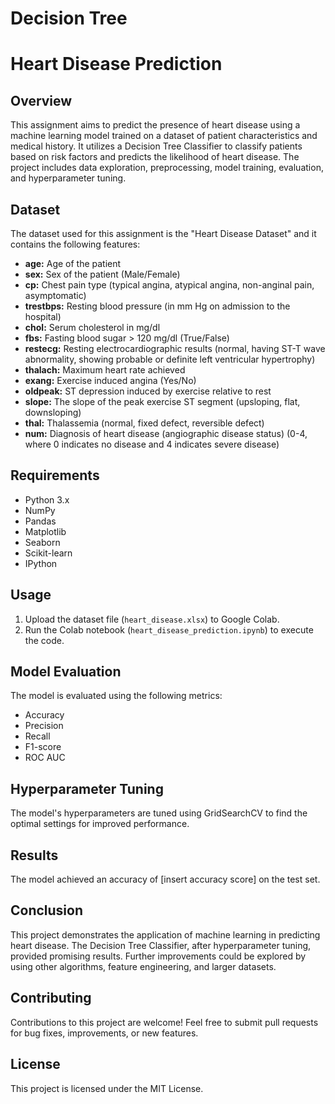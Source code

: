 # Decision Tree
# Heart Disease Prediction

## Overview

This assignment aims to predict the presence of heart disease using a machine learning model trained on a dataset of patient characteristics and medical history. It utilizes a Decision Tree Classifier to classify patients based on risk factors and predicts the likelihood of heart disease. The project includes data exploration, preprocessing, model training, evaluation, and hyperparameter tuning.

## Dataset

The dataset used for this assignment is the "Heart Disease Dataset" and it contains the following features:

- **age:** Age of the patient
- **sex:** Sex of the patient (Male/Female)
- **cp:** Chest pain type (typical angina, atypical angina, non-anginal pain, asymptomatic)
- **trestbps:** Resting blood pressure (in mm Hg on admission to the hospital)
- **chol:** Serum cholesterol in mg/dl
- **fbs:** Fasting blood sugar > 120 mg/dl (True/False)
- **restecg:** Resting electrocardiographic results (normal, having ST-T wave abnormality, showing probable or definite left ventricular hypertrophy)
- **thalach:** Maximum heart rate achieved
- **exang:** Exercise induced angina (Yes/No)
- **oldpeak:** ST depression induced by exercise relative to rest
- **slope:** The slope of the peak exercise ST segment (upsloping, flat, downsloping)
- **thal:** Thalassemia (normal, fixed defect, reversible defect)
- **num:** Diagnosis of heart disease (angiographic disease status) (0-4, where 0 indicates no disease and 4 indicates severe disease)

## Requirements

- Python 3.x
- NumPy
- Pandas
- Matplotlib
- Seaborn
- Scikit-learn
- IPython

## Usage

1. Upload the dataset file (`heart_disease.xlsx`) to Google Colab.
2. Run the Colab notebook (`heart_disease_prediction.ipynb`) to execute the code.

## Model Evaluation

The model is evaluated using the following metrics:

- Accuracy
- Precision
- Recall
- F1-score
- ROC AUC

## Hyperparameter Tuning

The model's hyperparameters are tuned using GridSearchCV to find the optimal settings for improved performance.

## Results

The model achieved an accuracy of [insert accuracy score] on the test set.

## Conclusion

This project demonstrates the application of machine learning in predicting heart disease. The Decision Tree Classifier, after hyperparameter tuning, provided promising results. Further improvements could be explored by using other algorithms, feature engineering, and larger datasets.

## Contributing

Contributions to this project are welcome! Feel free to submit pull requests for bug fixes, improvements, or new features.

## License

This project is licensed under the MIT License.
